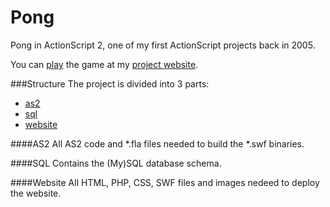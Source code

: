 Pong
====
Pong in ActionScript 2, one of my first ActionScript projects back in 2005.

You can [play](http://www.ansuz.nl/pong/play/) the game at my [project website](http://www.ansuz.nl/pong/).

###Structure
The project is divided into 3 parts:
* [as2](https://github.com/wjwarren/pong/tree/master/as2)
* [sql](https://github.com/wjwarren/pong/tree/master/sql/)
* [website](https://github.com/wjwarren/pong/tree/master/website/)

####AS2
All AS2 code and *.fla files needed to build the *.swf binaries.

####SQL
Contains the (My)SQL database schema.

####Website
All HTML, PHP, CSS, SWF files and images nedeed to deploy the website.
